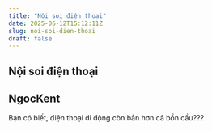 ```yaml
---
title: "Nội soi điện thoại"
date: 2025-06-12T15:12:11Z
slug: noi-soi-dien-thoai
draft: false
---
```


## Nội soi điện thoại

## NgocKent

Bạn có biết, điện thoại di động còn bẩn hơn cả bồn cầu???